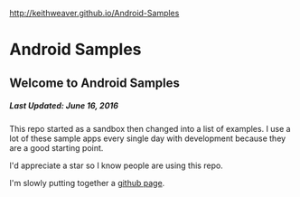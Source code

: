http://keithweaver.github.io/Android-Samples

# Android Samples

## Welcome to Android Samples

##### Last Updated: June 16, 2016

This repo started as a sandbox then changed into a list of examples. I use a lot of these sample apps every single day with development because they are a good starting point.

I'd appreciate a star so I know people are using this repo.

I'm slowly putting together a [github page](http://kweaver00.github.io/Android-Samples/).

